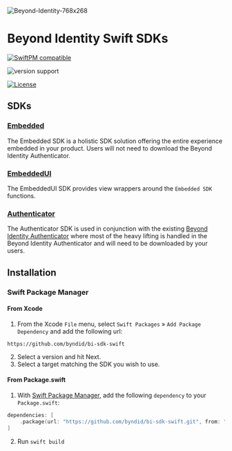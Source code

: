 ![Beyond-Identity-768x268](https://user-images.githubusercontent.com/6456218/111526630-5c826d00-8735-11eb-84ae-809af105b626.jpeg)

# Beyond Identity Swift SDKs
[![SwiftPM compatible](https://img.shields.io/badge/SwiftPM-compatible-brightgreen.svg?style=flat)](https://swift.org/package-manager)

![version support](https://img.shields.io/badge/Version%20Support-iOS%2012%20and%20above-blueviolet)

[![License](https://img.shields.io/badge/License-Apache%202.0-blue.svg)](https://opensource.org/licenses/Apache-2.0)

## SDKs
### [Embedded](https://developer.beyondidentity.com/docs/ios-swift-embedded-sdk)
The Embedded SDK is a holistic SDK solution offering the entire experience embedded in your product. Users will not need to download the Beyond Identity Authenticator.

### [EmbeddedUI](https://developer.beyondidentity.com/docs/ios-swift-embedded-with-ui)
The EmbeddedUI SDK provides view wrappers around the `Embedded SDK` functions.

### [Authenticator](https://developer.beyondidentity.com/docs/ios-swift-authenticator-sdk)
The Authenticator SDK is used in conjunction with the existing [Beyond Identity Authenticator](https://app.byndid.com/downloads) where most of the heavy lifting is handled in the Beyond Identity Authenticator and will need to be downloaded by your users. 

## Installation

### Swift Package Manager

#### From Xcode
1. From the Xcode `File` menu, select `Swift Packages` » `Add Package Dependency` and add the following url:

```
https://github.com/byndid/bi-sdk-swift
```

2. Select a version and hit Next.
3. Select a target matching the SDK you wish to use.

#### From Package.swift
1. With [Swift Package Manager](https://swift.org/package-manager), 
add the following `dependency` to your `Package.swift`:

```swift
dependencies: [
    .package(url: "https://github.com/byndid/bi-sdk-swift.git", from: "1.0.0")
]
```
2. Run `swift build`